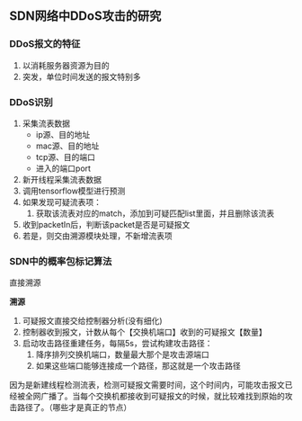 ## SDN网络中DDoS攻击的研究

### DDoS报文的特征

1. 以消耗服务器资源为目的
2. 突发，单位时间发送的报文特别多

### DDoS识别

1. 采集流表数据
   - ip源、目的地址
   - mac源、目的地址
   - tcp源、目的端口
   - 进入的端口port
2. 新开线程采集流表数据
3. 调用tensorflow模型进行预测
4. 如果发现可疑流表项：
    1. 获取该流表对应的match，添加到可疑匹配list里面，并且删除该流表
5. 收到packetIn后，判断该packet是否是可疑报文
6. 若是，则交由溯源模块处理，不新增流表项


### SDN中的概率包标记算法

直接溯源

**溯源**
1. 可疑报文直接交给控制器分析(没有细化)
2. 控制器收到报文，计数从每个【交换机端口】收到的可疑报文【数量】
3. 启动攻击路径重建任务，每隔5s，尝试构建攻击路径：
    1. 降序排列交换机端口，数量最大那个是攻击源端口
    2. 如果这些端口能够连接成一个路径，那这就是一个攻击路径



因为是新建线程检测流表，检测可疑报文需要时间，这个时间内，可能攻击报文已经被全网广播了。当每个交换机都接收到可疑报文的时候，就比较难找到原始的攻击路径了。（哪些才是真正的节点）

